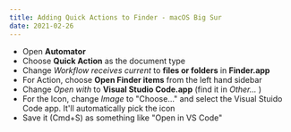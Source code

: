 ```yaml
---
title: Adding Quick Actions to Finder - macOS Big Sur
date: 2021-02-26
---
```


- Open **Automator**
- Choose **Quick Action** as the document type
- Change _Workflow receives current_ to **files or folders** in **Finder.app**
- For Action, choose **Open Finder items** from the left hand sidebar
- Change _Open with_ to **Visual Studio Code.app** (find it in _Other..._ )
- For the Icon, change _Image_ to "Choose..." and select the Visual Stuido Code app. It'll automatically pick the icon
- Save it (Cmd+S) as something like "Open in VS Code"
